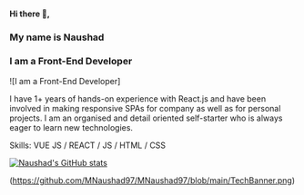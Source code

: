 #### Hi there 👋,
### My name is Naushad
### I am a Front-End Developer
![I am a Front-End Developer]

I have 1+ years of hands-on experience with React.js and have been involved in making responsive SPAs for company as well as for personal projects. I am an organised and detail oriented self-starter who is always eager to learn new technologies.

Skills: VUE JS / REACT / JS / HTML / CSS

[![Naushad's GitHub stats](https://github-readme-stats.vercel.app/api?username=MNaushad97)](https://github.com/anuraghazra/github-readme-stats)


(https://github.com/MNaushad97/MNaushad97/blob/main/TechBanner.png)



<!--
**MNaushad97/MNaushad97** is a ✨ _special_ ✨ repository because its `README.md` (this file) appears on your GitHub profile.

Here are some ideas to get you started:

- 🔭 I’m currently working on ...
- 🌱 I’m currently learning ...
- 👯 I’m looking to collaborate on ...
- 🤔 I’m looking for help with ...
- 💬 Ask me about ...
- 📫 How to reach me: ...
- 😄 Pronouns: ...
- ⚡ Fun fact: ...
-->
